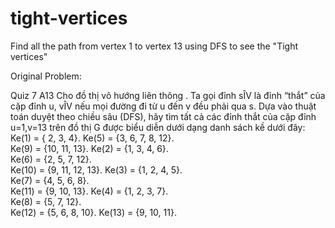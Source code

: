 # tight-vertices
Find all the path from vertex 1 to vertex 13 using DFS to see the "Tight vertices"

Original Problem:

Quiz 7
A13
Cho đồ thị vô hướng liên thông . Ta gọi đỉnh sÎV là đỉnh “thắt” của cặp đỉnh u, vÎV nếu mọi đường đi từ u đến v đều phải qua s. Dựa vào thuật toán duyệt theo chiều sâu (DFS), hãy tìm tất cả các đỉnh thắt của cặp đỉnh u=1,v=13 trên đồ thị G được biểu diễn dưới dạng danh sách kề dưới đây:
Ke(1) = { 2, 3, 4}.
Ke(5) = {3, 6, 7, 8, 12}.	
Ke(9) = {10, 11, 13}.
Ke(2) = {1, 3, 4, 6}.	
Ke(6) = {2, 5, 7, 12}.		
Ke(10) = {9, 11, 12, 13}.
Ke(3) = {1, 2, 4, 5}.	
Ke(7) = {4, 5, 6, 8}.		
Ke(11) = {9, 10, 13}.
Ke(4) = {1, 2, 3, 7}.	
Ke(8) = {5, 7, 12}.       	
Ke(12) = {5, 6, 8, 10}.
Ke(13) = {9, 10, 11}.	
